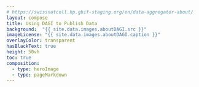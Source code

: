 ```yaml
---
# https://swissnatcoll.hp.gbif-staging.org/en/data-aggregator-about/
layout: compose
title: Using DAGI to Publish Data 
background:  "{{ site.data.images.aboutDAGI.src }}"
imageLicense: "{{ site.data.images.aboutDAGI.caption }}"
overlayColor: transparent
hasBlackText: true
height: 50vh
toc: true
composition:
  - type: heroImage
  - type: pageMarkdown
---
```


